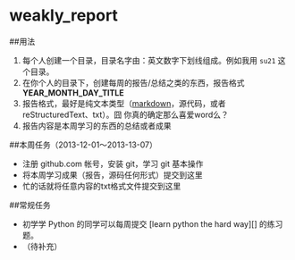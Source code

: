 weakly_report
=============

##用法
1. 每个人创建一个目录，目录名字由：英文数字下划线组成。例如我用 `su21` 这个目录。
2. 在你个人的目录下，创建每周的报告/总结之类的东西，报告格式 **YEAR_MONTH_DAY_TITLE**
3. 报告格式，最好是纯文本类型（[markdown][1]，源代码，或者reStructuredText、txt）。囧 你真的确定那么喜爱word么？
4. 报告内容是本周学习的东西的总结或者成果


##本周任务（2013-12-01～2013-13-07）
* 注册 github.com 帐号，安装 git，学习 git 基本操作
* 将本周学习成果（报告，源码任何形式）提交到这里
* 忙的话就将任意内容的txt格式文件提交到这里

##常规任务
* 初学学 Python 的同学可以每周提交 [learn python the hard way][] 的练习题。
* （待补充）


[1]: http://wowubuntu.com/markdown/
[2]: https://learn-python-the-hard-way-zh_cn-translation.readthedocs.org/en/1.0/
